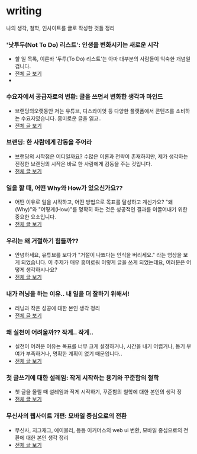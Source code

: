 # writing
나의 생각, 철학, 인사이트를 글로 작성한 것들 정리

### '낫투두(Not To Do) 리스트': 인생을 변화시키는 새로운 시각
- 할 일 목록, 이른바 '두투(To Do) 리스트'는 아마 대부분의 사람들이 익숙한 개념일 겁니다. 
- [전체 글 보기](https://disquiet.io/@zztkdfo/makerlog/%EB%82%AB%ED%88%AC%EB%91%90-not-to-do-%EB%A6%AC%EC%8A%A4%ED%8A%B8-%EC%9D%B8%EC%83%9D%EC%9D%84-%EB%B3%80%ED%99%94%EC%8B%9C%ED%82%A4%EB%8A%94-%EC%83%88%EB%A1%9C%EC%9A%B4-%EC%8B%9C%EA%B0%81)
- 
### 수요자에서 공급자로의 변환: 글을 쓰면서 변화한 생각과 마인드
- 브랜딩의오랫동안 저는 유튜브, 디스콰이엇 등 다양한 플랫폼에서 콘텐츠를 소비하는 수요자였습니다. 흥미로운 글을 읽고..
- [전체 글 보기](https://disquiet.io/@zztkdfo/makerlog/%EC%88%98%EC%9A%94%EC%9E%90%EC%97%90%EC%84%9C-%EA%B3%B5%EA%B8%89%EC%9E%90%EB%A1%9C%EC%9D%98-%EB%B3%80%ED%99%98-%EA%B8%80%EC%9D%84-%EC%93%B0%EB%A9%B4%EC%84%9C-%EB%B3%80%ED%99%94%ED%95%9C-%EC%83%9D%EA%B0%81%EA%B3%BC-%EB%A7%88%EC%9D%B8%EB%93%9C)
 
### 브랜딩: 한 사람에게 감동을 주어라
- 브랜딩의 시작점은 어디일까요? 수많은 이론과 전략이 존재하지만, 제가 생각하는 진정한 브랜딩의 시작은 바로 한 사람에게 감동을 주는 것입니다. 
- [전체 글 보기](https://disquiet.io/@zztkdfo/makerlog/%EB%B8%8C%EB%9E%9C%EB%94%A9-%ED%95%9C-%EC%82%AC%EB%9E%8C%EC%97%90%EA%B2%8C-%EA%B0%90%EB%8F%99%EC%9D%84-%EC%A3%BC%EC%96%B4%EB%9D%BC)

### 일을 할 때, 어떤 Why와 How가 있으신가요??
- 어떤 이유로 일을 시작하고, 어떤 방법으로 목표를 달성하고 계신가요? "왜(Why)"와 "어떻게(How)"를 명확히 하는 것은 성공적인 결과를 이끌어내기 위한 중요한 요소입니다.
- [전체 글 보기](https://disquiet.io/@zztkdfo/makerlog/%EC%9D%BC%EC%9D%84-%ED%95%A0-%EB%95%8C-%EC%96%B4%EB%96%A4-why%EC%99%80-how%EA%B0%80-%EC%9E%88%EC%9C%BC%EC%8B%A0%EA%B0%80%EC%9A%94)
  
### 우리는 왜 거절하기 힘들까??
- 안녕하세요, 유튜브를 보다가 "거절이 나쁘다는 인식을 버리세요." 라는 영상을 보게 되었습니다. 이 주제가 매우 흥미로워 이렇게 글을 쓰게 되었는데요, 여러분은 어떻게 생각하시나요?
- [전체 글 보기](https://disquiet.io/@zztkdfo/makerlog/%EC%9A%B0%EB%A6%AC%EB%8A%94-%EC%99%9C-%EA%B1%B0%EC%A0%88%ED%95%98%EA%B8%B0-%ED%9E%98%EB%93%A4%EA%B9%8C)
  
### 내가 러닝을 하는 이유.. 내 일을 더 잘하기 위해서!
- 러닝과 작은 성공에 대한 본인 생각 정리
- [전체 글 보기](https://disquiet.io/@zztkdfo/makerlog/%EB%82%B4%EA%B0%80-%EB%9F%AC%EB%8B%9D%EC%9D%84-%ED%95%98%EB%8A%94-%EC%9D%B4%EC%9C%A0-%EB%82%B4-%EC%9D%BC%EC%9D%84-%EB%8D%94-%EC%9E%98%ED%95%98%EA%B8%B0-%EC%9C%84%ED%95%B4%EC%84%9C)
  
### 왜 실천이 어려울까?? 작게.. 작게..
- 실천이 어려운 이유는 목표를 너무 크게 설정하거나, 시간을 내기 어렵거나, 동기 부여가 부족하거나, 명확한 계획이 없기 때문입니다..
- [전체 글 보기](https://disquiet.io/@zztkdfo/makerlog/%EC%99%9C-%EC%8B%A4%EC%B2%9C%EC%9D%B4-%EC%96%B4%EB%A0%A4%EC%9A%B8%EA%B9%8C-%EC%9E%91%EA%B2%8C-%EC%9E%91%EA%B2%8C)

### 첫 글쓰기에 대한 설레임: 작게 시작하는 용기와 꾸준함의 철학
- 첫 글을 올릴 때 설레임과 작게 시작하기, 꾸준함의 철학에 대한 본인의 생각 정
- [전체 글 보기](https://disquiet.io/@zztkdfo/makerlog/%EC%B2%AB-%EA%B8%80%EC%93%B0%EA%B8%B0%EC%97%90-%EB%8C%80%ED%95%9C-%EC%84%A4%EB%A0%88%EC%9E%84-%EC%9E%91%EA%B2%8C-%EC%8B%9C%EC%9E%91%ED%95%98%EB%8A%94-%EC%9A%A9%EA%B8%B0%EC%99%80-%EA%BE%B8%EC%A4%80%ED%95%A8%EC%9D%98-%EC%B2%A0%ED%95%99)

### 무신사의 웹사이트 개편: 모바일 중심으로의 전환
- 무신사, 지그재그, 에이블리, 등등 이커머스의 web ui 변환, 모바일 중심으로의 전환에 대한 본인 생각 정리
- [전체 글 보기](https://disquiet.io/@zztkdfo/makerlog/%EB%AC%B4%EC%8B%A0%EC%82%AC%EC%9D%98-%EC%9B%B9%EC%82%AC%EC%9D%B4%ED%8A%B8-%EA%B0%9C%ED%8E%B8-%EB%AA%A8%EB%B0%94%EC%9D%BC-%EC%A4%91%EC%8B%AC%EC%9C%BC%EB%A1%9C%EC%9D%98-%EC%A0%84%ED%99%98)

